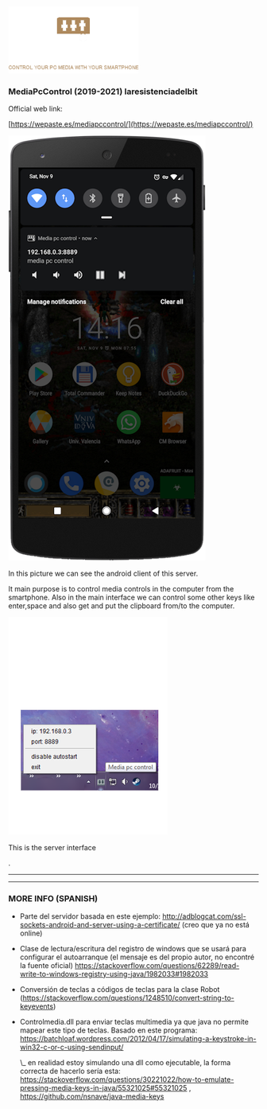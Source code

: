![alt mpc_logo](https://raw.githubusercontent.com/laresistenciadelbit/MediaPcControl_server/main/readme_images/1.png)

### MediaPcControl (2019-2021) laresistenciadelbit

Official web link:

[https://wepaste.es/mediapccontrol/](https://wepaste.es/mediapccontrol/)


![alt mpc_app](https://raw.githubusercontent.com/laresistenciadelbit/MediaPcControl_server/main/readme_images/3.png)

In this picture we can see the android client of this server.

It main purpose is to control media controls in the computer from the smartphone.
Also in the main interface we can control some other keys like enter,space and also get and put the clipboard from/to the computer.


![alt mpc_server](https://raw.githubusercontent.com/laresistenciadelbit/MediaPcControl_server/main/readme_images/4.png)

This is the server interface

.

---
---

### MORE INFO (SPANISH)

 - Parte del servidor basada en este ejemplo:  http://adblogcat.com/ssl-sockets-android-and-server-using-a-certificate/ (creo que ya no está online)

 - Clase de lectura/escritura del registro de windows que se usará para configurar el autoarranque (el mensaje es del propio autor, no encontré la fuente oficial) https://stackoverflow.com/questions/62289/read-write-to-windows-registry-using-java/1982033#1982033
 - Conversión de teclas a códigos de teclas para la clase Robot (https://stackoverflow.com/questions/1248510/convert-string-to-keyevents)
 - Controlmedia.dll para enviar teclas multimedia ya que java no permite mapear este tipo de teclas. Basado en este programa: https://batchloaf.wordpress.com/2012/04/17/simulating-a-keystroke-in-win32-c-or-c-using-sendinput/

    \\_ en realidad estoy simulando una dll como ejecutable, la forma correcta de hacerlo sería esta: https://stackoverflow.com/questions/30221022/how-to-emulate-pressing-media-keys-in-java/55321025#55321025 , https://github.com/nsnave/java-media-keys